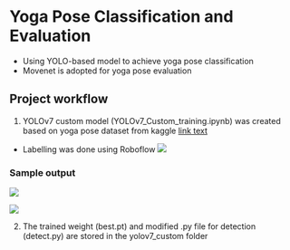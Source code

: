 # Yoga Pose Classification and Evaluation
* Using YOLO-based model to achieve yoga pose classification 
* Movenet is adopted for yoga pose evaluation

## Project workflow
1. YOLOv7 custom model (YOLOv7_Custom_training.ipynb) was created based on yoga pose dataset from kaggle [link text](https://www.kaggle.com/datasets/niharika41298/yoga-poses-dataset)
* Labelling was done using Roboflow
![](https://drive.google.com/uc?export=view&id=1Z9D9aoqciDhjJaAB-_uRU8MsFgQl1CLs)


### Sample output
![](https://drive.google.com/uc?export=view&id=1xOnYO71Jk8NxO9uXLudqP33Ux0HEnH_E)

![](https://drive.google.com/uc?export=view&id=1yM1zoBJK2ahXr7Urq1l7wabNkRcywoYz)

2. The trained weight (best.pt) and modified .py file for detection (detect.py) are stored in the yolov7_custom folder


